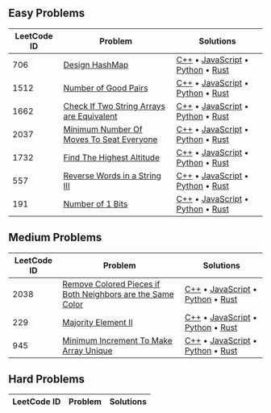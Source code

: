 ## Easy Problems

| LeetCode ID | Problem | Solutions |
| ----------- | ------- | ---------- |
| 706 | [Design HashMap](https://leetcode.com/problems/design-hashmap) | [C++](easy/706-Design_HashMap/design_hashmap.cpp) &bull; [JavaScript](easy/706-Design_HashMap/design_hashmap.js) &bull; [Python](easy/706-Design_HashMap/design_hashmap.py) &bull; [Rust](easy/706-Design_HashMap/design_hashmap.rs) |
| 1512 | [Number of Good Pairs](https://leetcode.com/problems/number-of-good-pairs) | [C++](easy/1512-Number_of_Good_Pairs/number_of_good_pairs.cpp) &bull; [JavaScript](easy/1512-Number_of_Good_Pairs/number_of_good_pairs.js) &bull; [Python](easy/1512-Number_of_Good_Pairs/number_of_good_pairs.py) &bull; [Rust](easy/1512-Number_of_Good_Pairs/number_of_good_pairs.rs) |
| 1662 | [Check If Two String Arrays are Equivalent](https://leetcode.com/problems/check-if-two-string-arrays-are-equivalent) | [C++](easy/1662-Check_If_Two_String_Arrays_are_Equivalent/check_if_two_string_arrays_are_equivalent.cpp) &bull; [JavaScript](easy/1662-Check_If_Two_String_Arrays_are_Equivalent/check_if_two_string_arrays_are_equivalent.js) &bull; [Python](easy/1662-Check_If_Two_String_Arrays_are_Equivalent/check_if_two_string_arrays_are_equivalent.py) &bull; [Rust](easy/1662-Check_If_Two_String_Arrays_are_Equivalent/check_if_two_string_arrays_are_equivalent.rs) |
| 2037 | [Minimum Number Of Moves To Seat Everyone](https://leetcode.com/problems/minimum-number-of-moves-to-seat-everyone) | [C++](easy/2037-Minimum_Number_Of_Moves_To_Seat_Everyone/minimum_number_of_moves_to_seat_everyone.cpp) &bull; [JavaScript](easy/2037-Minimum_Number_Of_Moves_To_Seat_Everyone/minimum_number_of_moves_to_seat_everyone.js) &bull; [Python](easy/2037-Minimum_Number_Of_Moves_To_Seat_Everyone/minimum_number_of_moves_to_seat_everyone.py) &bull; [Rust](easy/2037-Minimum_Number_Of_Moves_To_Seat_Everyone/minimum_number_of_moves_to_seat_everyone.rs) |
| 1732 | [Find The Highest Altitude](https://leetcode.com/problems/find-the-highest-altitude) | [C++](easy/1732-Find_The_Highest_Altitude/find_the_highest_altitude.cpp) &bull; [JavaScript](easy/1732-Find_The_Highest_Altitude/find_the_highest_altitude.js) &bull; [Python](easy/1732-Find_The_Highest_Altitude/find_the_highest_altitude.py) &bull; [Rust](easy/1732-Find_The_Highest_Altitude/find_the_highest_altitude.rs) |
| 557 | [Reverse Words in a String III](https://leetcode.com/problems/reverse-words-in-a-string-iii) | [C++](easy/557-Reverse_Words_in_a_String_III/reverse_words_in_a_string_iii.cpp) &bull; [JavaScript](easy/557-Reverse_Words_in_a_String_III/reverse_words_in_a_string_iii.js) &bull; [Python](easy/557-Reverse_Words_in_a_String_III/reverse_words_in_a_string_iii.py) &bull; [Rust](easy/557-Reverse_Words_in_a_String_III/reverse_words_in_a_string_iii.rs) |
| 191 | [Number of 1 Bits](https://leetcode.com/problems/number-of-1-bits) | [C++](easy/191-Number_of_1_Bits/number_of_1_bits.cpp) &bull; [JavaScript](easy/191-Number_of_1_Bits/number_of_1_bits.js) &bull; [Python](easy/191-Number_of_1_Bits/number_of_1_bits.py) &bull; [Rust](easy/191-Number_of_1_Bits/number_of_1_bits.rs) |


## Medium Problems

| LeetCode ID | Problem | Solutions |
| ----------- | ------- | ---------- |
| 2038 | [Remove Colored Pieces if Both Neighbors are the Same Color](https://leetcode.com/problems/remove-colored-pieces-if-both-neighbors-are-the-same-color) | [C++](medium/2038-Remove_Colored_Pieces_if_Both_Neighbors_are_the_Same_Color/remove_colored_pieces_if_both_neighbors_are_the_same_color.cpp) &bull; [JavaScript](medium/2038-Remove_Colored_Pieces_if_Both_Neighbors_are_the_Same_Color/remove_colored_pieces_if_both_neighbors_are_the_same_color.js) &bull; [Python](medium/2038-Remove_Colored_Pieces_if_Both_Neighbors_are_the_Same_Color/remove_colored_pieces_if_both_neighbors_are_the_same_color.py) &bull; [Rust](medium/2038-Remove_Colored_Pieces_if_Both_Neighbors_are_the_Same_Color/remove_colored_pieces_if_both_neighbors_are_the_same_color.rs) |
| 229 | [Majority Element II](https://leetcode.com/problems/majority-element-ii) | [C++](medium/229-Majority_Element_II/majority_element_ii.cpp) &bull; [JavaScript](medium/229-Majority_Element_II/majority_element_ii.js) &bull; [Python](medium/229-Majority_Element_II/majority_element_ii.py) &bull; [Rust](medium/229-Majority_Element_II/majority_element_ii.rs) |
| 945 | [Minimum Increment To Make Array Unique](https://leetcode.com/problems/minimum-increment-to-make-array-unique) | [C++](medium/945-Minimum_Increment_To_Make_Array_Unique/minimum_increment_to_make_array_unique.cpp) &bull; [JavaScript](medium/945-Minimum_Increment_To_Make_Array_Unique/minimum_increment_to_make_array_unique.js) &bull; [Python](medium/945-Minimum_Increment_To_Make_Array_Unique/minimum_increment_to_make_array_unique.py) &bull; [Rust](medium/945-Minimum_Increment_To_Make_Array_Unique/minimum_increment_to_make_array_unique.rs) |


## Hard Problems

| LeetCode ID | Problem | Solutions |
| ----------- | ------- | ---------- |


